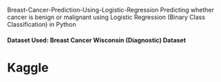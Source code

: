 Breast-Cancer-Prediction-Using-Logistic-Regression
Predicting whether cancer is benign or malignant using Logistic Regression (Binary Class Classification) in Python

#### Dataset Used: Breast Cancer Wisconsin (Diagnostic) Dataset
# Kaggle
